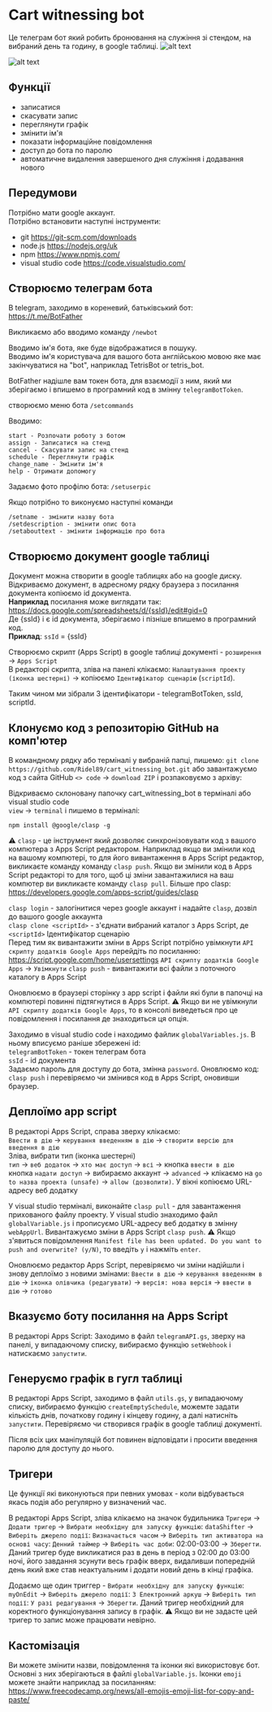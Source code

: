 # Cart witnessing bot
Це телеграм бот який робить бронювання на служіння зі стендом, на вибраний день та годину, в google таблиці.
![alt text](https://github.com/Ridel89/cart_witnessing_bot/blob/2f773ae4090ca1e22da0ddf7d07dfadb44abfa9d/images/screen%201.jpg)

![alt text](https://github.com/Ridel89/cart_witnessing_bot/blob/5ad9cf07fc04e225084665e1bbfac0bfd8d01464/images/screen%202.jpg)

## Функції
 - записатися
 - скасувати запис
 - переглянути графік
 - змінити ім'я
 - показати інформаційне повідомлення
 - доступ до бота по паролю
 - автоматичне видалення завершеного дня служіння і додавання нового

## Передумови
Потрібно мати google аккаунт.  
Потрібно встановити наступні інструменти:
 - git https://git-scm.com/downloads
 - node.js https://nodejs.org/uk
 - npm https://www.npmjs.com/
 - visual studio code https://code.visualstudio.com/

## Створюємо телеграм бота
В telegram, заходимо в кореневий, батьківський бот:
 https://t.me/BotFather

Викликаємо або вводимо команду
 `/newbot`

 Вводимо ім'я бота, яке буде відображатися в пошуку.  
 Вводимо ім'я користувача для вашого бота англійською мовою яке має закінчуватися на "bot", наприклад TetrisBot or tetris_bot.  

 BotFather надішле вам токен бота, для взаємодії з ним, який ми зберігаємо і впишемо в програмний код в змінну `telegramBotToken`.

створюємо меню бота
`/setcommands`

Вводимо:
```
start - Розпочати роботу з ботом
assign - Записатися на стенд
cancel - Скасувати запис на стенд
schedule - Переглянути графік
change_name - Змінити ім'я
help - Отримати допомогу
```
Задаємо фото профілю бота:
`/setuserpic`

Якщо потрібно то виконуємо наступні команди
```
/setname - змінити назву бота
/setdescription - змінити опис бота
/setabouttext - змінити інформацію про бота
```

## Створюємо документ google таблиці
Документ можна створити в google таблицях або на google диску.  
Відкриваємо документ, в адресному рядку браузера з посилання документа копіюємо id документа.  
**Наприклад** посилання може виглядати так:  
https://docs.google.com/spreadsheets/d/{ssId}/edit#gid=0  
Де {ssId} і є id документа, зберігаємо і пізніше впишемо в програмний код.  
**Приклад**:
`ssId` = {ssId}

Створюємо скрипт (Apps Script) в google таблиці документі - `розширення` -> `Apps Script`  
В редакторі скрипта, зліва на панелі клікаємо: `Налаштування проекту (іконка шестерні)` ->
копіюємо `Ідентифікатор сценарію` (`scriptId`).

Таким чином ми зібрали 3 ідентифікатори - telegramBotToken, ssId, scriptId.

## Клонуємо код з репозиторію GitHub на комп'ютер
В командному рядку або терміналі у вибраній папці, пишемо: `git clone https://github.com/Ridel89/cart_witnessing_bot.git` або завантажуємо код з сайта GitHub `<> code` -> `download ZIP` і розпаковуємо з архіву: 

Відкриваємо cклоновану папочку cart_witnessing_bot в терміналі або visual studio code   
`view` -> `terminal` і пишемо в терміналі:

`npm install @google/clasp -g`  

:warning: `clasp` - це інструмент який дозволяє синхронізовувати код з вашого компютера з Apps Script редактором.
Наприклад якщо ви змінили код на вашому компютері, то для його вивантаження в Apps Script редактор, викликаєте команду команду `clasp push`.
Якщо ви змінили код в Apps Script редакторі то для того, щоб ці зміни завантажилися на ваш компютер ви викликаєте команду `clasp pull`.
Більше про clasp: https://developers.google.com/apps-script/guides/clasp

`clasp login` - залогінитися через google аккаунт і надайте `clasp`, дозвіл до вашого google аккаунта  
`clasp clone <scriptId>` - з'єднати вибраний каталог з Apps Script, де `<scriptId>` Ідентифікатор сценарію	
Перед тим як вивантажити зміни в Apps Script потрібно увімкнути `API скрипту додатків Google Apps` перейдіть по посиланню: https://script.google.com/home/usersettings `API скрипту додатків Google Apps` -> `Увімкнути`
`clasp push` - вивантажити всі файли з поточного каталогу в Apps Script  

Оновлюємо в браузері сторінку з app script і файли які були в папочці на компютері повинні підтягнутися в Apps Script. :warning: Якщо ви не увімкнули `API скрипту додатків Google Apps`, то в консолі виведеться про це повідомлення і посилання де знаходиться ця опція.

Заходимо в visual studio code і находимо файлик `globalVariables.js`. В ньому вписуємо раніше збережені id:  
`telegramBotToken` - токен телеграм бота  
`ssId` - id документа  
Задаємо пароль для доступу до бота, змінна `password`. Оновлюємо код: `clasp push` і перевіряємо чи змінився код в Apps Script, оновивши браузер. 

## Деплоїмо app script
В редакторі Apps Script, справа зверху клікаємо:  
 `Ввести в дію` -> `керування введенням в дію` -> `створити версію для введення в дію`  
Зліва, вибрати тип (іконка шестерні)  
`тип` -> `веб додаток` -> `хто має доступ` -> `всі` -> кнопка `ввести в дію`  
кнопка `надати доступ` -> вибираємо аккаунт -> `advanced` -> клікаємо на `go to назва проекта (unsafe)` -> `allow (дозволити)`. У вікні копіюємо URL-адресу веб додатку

У visual studio терміналі, виконайте `clasp pull` - для завантаження прихованого файлу проекту. 
У visual studio знаходимо файл `globalVariable.js` і прописуємо URL-адресу веб додатку в змінну `webAppUrl`. Вивантажуємо зміни в Apps Script `clasp push`. :warning: Якщо з'явиться повідомлення `Manifest file has been updated. Do you want to push and overwrite? (y/N)`, то введіть `y` і нажміть `enter`.

Оновлюємо редактор Apps Script, перевіряємо чи зміни надійшли і знову деплоїмо з новими змінами:
`Ввести в дію` -> `керування введенням в дію` -> `іконка олівчика (редагувати)` -> `версія: нова версія` -> `ввести в дію` -> `готово`

## Вказуємо боту посилання на Apps Script
В редакторі Apps Script:
Заходимо в файл `telegramAPI.gs`, зверху на панелі, у випадаючому списку, вибираємо функцію `setWebhook` і натискаємо `запустити`.

## Генеруємо графік в гугл таблиці
В редакторі Apps Script, заходимо в файл `utils.gs`, у випадаючому списку, вибираємо функцію `createEmptySchedule`, можемте задати кількість днів, початкову годину і кінцеву годину, а далі натисніть `запустити`.
Перевіряємо чи створився графік в google таблиці документі.

Після всіх цих маніпуляцій бот повинен відповідати і просити введення паролю для доступу до нього.

## Тригери
Це функції які виконуються при певних умовах - коли відбувається якась подія або регулярно у визначений час.  

В редакторі Apps Script, зліва клікаємо на значок будильника `Тригери` -> `Додати тригер` -> `Вибрати необхідну для запуску функцію`: `dataShifter` -> `Виберіть джерело події`: `Визначається часом` -> `Виберіть тип активатора на основі часу`: `Денний таймер` -> `Виберіть час доби`: 02:00-03:00 -> `Зберегти`. Даний тригер буде викликатися раз в день в період з 02:00 до 03:00 ночі, його завдання зсунути весь графік вверх, видаливши попередній день який вже став неактуальним і додати новий день в кінці графіка.  

Додаємо ще один триггер - `Вибрати необхідну для запуску функцію`: `myOnEdit` -> `Виберіть джерело події`: `З Електронний аркуш` -> `Виберіть тип події`: `У разі редагування` -> `Зберегти`. Даний тригер необхідний для коректного функціонування запису в графік. :warning: Якщо ви не задасте цей тригер то запис може працювати невірно.


## Кастомізація
Ви можете змінити назви, повідомлення та іконки які використовує бот. Основні з них зберігаються в файлі `globalVariable.js`. Іконки `emoji` можете знайти наприклад за посиланням:
https://www.freecodecamp.org/news/all-emojis-emoji-list-for-copy-and-paste/





